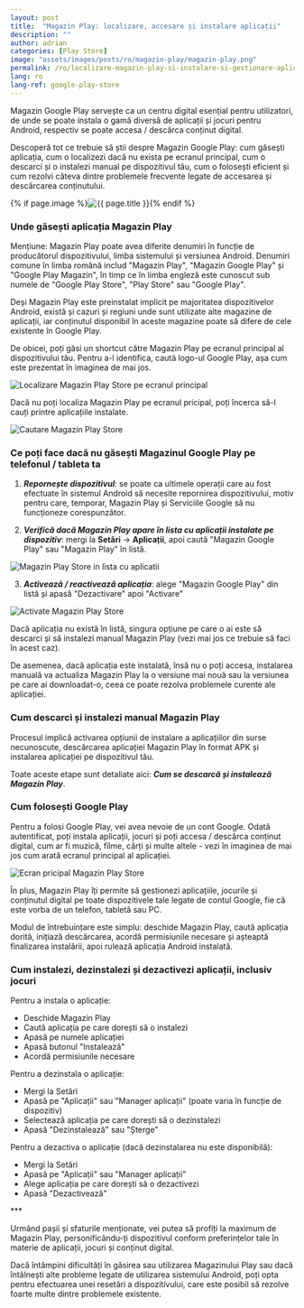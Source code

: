 ```yaml
---
layout: post
title:  "Magazin Play: localizare, accesare și instalare aplicații"
description: ""
author: adrian
categories: [Play Store]
image: "assets/images/posts/ro/magazin-play/magazin-play.png"
permalink: /ro/localizare-magazin-play-si-instalare-si-gestionare-aplicatii/
lang: ro
lang-ref: google-play-store
---
```


Magazin Google Play servește ca un centru digital esențial pentru utilizatori, de unde se poate instala o gamă diversă de aplicații și jocuri pentru Android, respectiv se poate accesa / descărca conținut digital.

Descoperă tot ce trebuie să știi despre Magazin Google Play: cum găsești aplicația, cum o localizezi dacă nu exista pe ecranul principal, cum o descarci și o instalezi manual pe dispozitivul tău, cum o folosești eficient și cum rezolvi căteva dintre problemele frecvente legate de accesarea și descărcarea conținutului.

{% if page.image %}<img class="featured-image img-fluid rounded" title="Magazin Play Store" src="{{ site.baseurl }}/{{ page.image }}" alt="{{ page.title }}">{% endif %}

<!--ADSPACE_ID:2x2-->

### Unde găsești aplicația Magazin Play

Mențiune: Magazin Play poate avea diferite denumiri în funcție de producătorul dispozitivului, limba sistemului și versiunea Android. Denumiri comune în limba română includ "Magazin Play", "Magazin Google Play" și "Google Play Magazin", în timp ce în limba engleză este cunoscut sub numele de "Google Play Store", "Play Store" sau "Google Play".

Deși Magazin Play este preinstalat implicit pe majoritatea dispozitivelor Android, există și cazuri și regiuni unde sunt utilizate alte magazine de aplicații, iar conținutul disponibil în aceste magazine poate să difere de cele existente în Google Play.

De obicei, poți găsi un shortcut către Magazin Play pe ecranul principal al dispozitivului tău. Pentru a-l identifica, caută logo-ul Google Play, așa cum este prezentat în imaginea de mai jos.

<img alt="Localizare Magazin Play Store pe ecranul principal" title="Localizare Magazin Play Store pe ecranul principal" class="article-image" src="{{ site.baseurl }}/assets/images/posts/{{ page.lang }}/magazin-play/pictograma-magazin-play-ecran-principal.jpg">

Dacă nu poți localiza Magazin Play pe ecranul pricipal, poți încerca să-l cauți printre aplicațiile instalate.

<img alt="Cautare Magazin Play Store" title="Cautare Magazin Play Store" class="article-image" src="{{ site.baseurl }}/assets/images/posts/{{ page.lang }}/magazin-play/cautare-magazin-play.jpg">

### Ce poți face dacă nu găsești Magazinul Google Play pe telefonul / tableta ta

1. ***Repornește dispozitivul***: se poate ca ultimele operații care au fost efectuate în sistemul Android să necesite repornirea dispozitivului, motiv pentru care, temporar, Magazin Play și Serviciile Google să nu funcționeze corespunzător.

2. ***Verifică dacă Magazin Play apare în lista cu aplicații instalate pe dispozitiv***: mergi la **Setări** → **Aplicații**, apoi caută "Magazin Google Play" sau "Magazin Play" în listă.
<img alt="Magazin Play Store in lista cu aplicatii" title="Magazin Play Store in lista cu aplicatii" class="article-image" src="{{ site.baseurl }}/assets/images/posts/{{ page.lang }}/magazin-play/localizare-magazin-play-in-lista-cu-aplicatii.png">

3. ***Activează / reactivează aplicația***: alege "Magazin Google Play" din listă și apasă "Dezactivare" apoi "Activare"
<img alt="Activate Magazin Play Store" title="Activate Magazin Play Store" class="article-image" src="{{ site.baseurl }}/assets/images/posts/{{ page.lang }}/magazin-play/informatii-despre-aplicatia-magazin-play.jpg">

Dacă aplicația nu există în listă, singura opțiune pe care o ai este să descarci și să instalezi manual Magazin Play (vezi mai jos ce trebuie să faci în acest caz).

De asemenea, dacă aplicația este instalată, însă nu o poți accesa, instalarea manuală va actualiza Magazin Play la o versiune mai nouă sau la versiunea pe care ai downloadat-o, ceea ce poate rezolva problemele curente ale aplicației.

### Cum descarci și instalezi manual Magazin Play

Procesul implică activarea opțiunii de instalare a aplicațiilor din surse necunoscute, descărcarea aplicației Magazin Play în format APK și instalarea aplicației pe dispozitivul tău.

Toate aceste etape sunt detaliate aici: ***Cum se descarcă și instalează Magazin Play***.

### Cum folosești Google Play

Pentru a folosi Google Play, vei avea nevoie de un cont Google. Odată autentificat, poți instala aplicații, jocuri și poți accesa / descărca conținut digital, cum ar fi muzică, filme, cărți și multe altele - vezi în imaginea de mai jos cum arată ecranul principal al aplicației.

<img alt="Ecran pricipal Magazin Play Store" title="Ecran pricipal Magazin Play Store" class="article-image" src="{{ site.baseurl }}/assets/images/posts/{{ page.lang }}/magazin-play/ecran-principal-magazin-google-play.jpg">

În plus, Magazin Play îți permite să gestionezi aplicațiile, jocurile și conținutul digital pe toate dispozitivele tale legate de contul Google, fie că este vorba de un telefon, tabletă sau PC.

Modul de întrebuințare este simplu: deschide Magazin Play, caută aplicația dorită, inițiază descărcarea, acordă permisiunile necesare și așteaptă finalizarea instalării, apoi rulează aplicația Android instalată.

### Cum instalezi, dezinstalezi și dezactivezi aplicații, inclusiv jocuri

Pentru a instala o aplicație:
- Deschide Magazin Play
- Caută aplicația pe care dorești să o instalezi
- Apasă pe numele aplicației
- Apasă butonul "Instalează"
- Acordă permisiunile necesare

Pentru a dezinstala o aplicație:
- Mergi la Setări
- Apasă pe "Aplicații" sau "Manager aplicații" (poate varia în funcție de dispozitiv)
- Selectează aplicația pe care dorești să o dezinstalezi
- Apasă "Dezinstalează" sau "Șterge"

Pentru a dezactiva o aplicație (dacă dezinstalarea nu este disponibilă):
- Mergi la Setări
- Apasă pe "Aplicații" sau "Manager aplicații"
- Alege aplicația pe care dorești să o dezactivezi
- Apasă "Dezactivează"

<div class="post-bottom-stars">***</div>

Urmând pașii și sfaturile menționate, vei putea să profiți la maximum de Magazin Play, personificându-ți dispozitivul conform preferințelor tale în materie de aplicații, jocuri și conținut digital.

Dacă întâmpini dificultăți în găsirea sau utilizarea Magazinului Play sau dacă întâlnești alte probleme legate de utilizarea sistemului Android, poți opta pentru efectuarea unei resetări a dispozitivului, care este posibil să rezolve foarte multe dintre problemele existente.